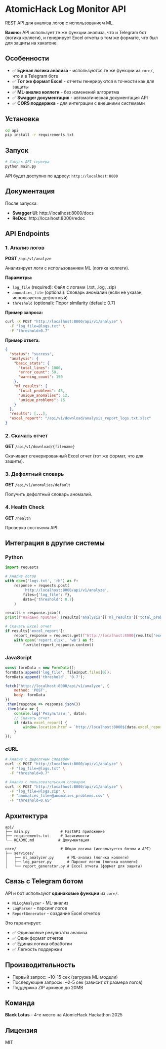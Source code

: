 # AtomicHack Log Monitor API

REST API для анализа логов с использованием ML. 

**Важно:** API использует те же функции анализа, что и Telegram бот (логика коллеги), и генерирует Excel отчеты в том же формате, что был для защиты на хакатоне.

## Особенности

- ✅ **Единая логика анализа** - используются те же функции из `core/`, что и в Telegram боте
- ✅ **Тот же формат Excel** - отчеты генерируются в точности как для защиты
- ✅ **ML-анализ коллеги** - без изменений алгоритма
- ✅ **Swagger документация** - автоматическая документация API
- ✅ **CORS поддержка** - для интеграции с внешними системами

## Установка

```bash
cd api
pip install -r requirements.txt
```

## Запуск

```bash
# Запуск API сервера
python main.py
```

API будет доступно по адресу: `http://localhost:8000`

## Документация

После запуска:
- **Swagger UI**: http://localhost:8000/docs
- **ReDoc**: http://localhost:8000/redoc

## API Endpoints

### 1. Анализ логов

**POST** `/api/v1/analyze`

Анализирует логи с использованием ML (логика коллеги).

**Параметры:**
- `log_file` (required): Файл с логами (.txt, .log, .zip)
- `anomalies_file` (optional): Словарь аномалий (если не указан, используется дефолтный)
- `threshold` (optional): Порог similarity (default: 0.7)

**Пример запроса:**

```bash
curl -X POST "http://localhost:8000/api/v1/analyze" \
  -F "log_file=@logs.txt" \
  -F "threshold=0.7"
```

**Пример ответа:**

```json
{
  "status": "success",
  "analysis": {
    "basic_stats": {
      "total_lines": 1000,
      "error_count": 50,
      "warning_count": 150
    },
    "ml_results": {
      "total_problems": 45,
      "unique_anomalies": 12,
      "unique_problems": 15
    }
  },
  "results": [...],
  "excel_report": "/api/v1/download/analysis_report_logs.txt.xlsx"
}
```

### 2. Скачать отчет

**GET** `/api/v1/download/{filename}`

Скачивает сгенерированный Excel отчет (тот же формат, что для защиты).

### 3. Дефолтный словарь

**GET** `/api/v1/anomalies/default`

Получить дефолтный словарь аномалий.

### 4. Health Check

**GET** `/health`

Проверка состояния API.

## Интеграция в другие системы

### Python

```python
import requests

# Анализ логов
with open('logs.txt', 'rb') as f:
    response = requests.post(
        'http://localhost:8000/api/v1/analyze',
        files={'log_file': f},
        data={'threshold': 0.7}
    )

results = response.json()
print(f"Найдено проблем: {results['analysis']['ml_results']['total_problems']}")

# Скачать Excel отчет
if results['excel_report']:
    report_response = requests.get(f"http://localhost:8000{results['excel_report']}")
    with open('report.xlsx', 'wb') as f:
        f.write(report_response.content)
```

### JavaScript

```javascript
const formData = new FormData();
formData.append('log_file', fileInput.files[0]);
formData.append('threshold', '0.7');

fetch('http://localhost:8000/api/v1/analyze', {
    method: 'POST',
    body: formData
})
.then(response => response.json())
.then(data => {
    console.log('Результаты:', data);
    // Скачать отчет
    if (data.excel_report) {
        window.location.href = `http://localhost:8000${data.excel_report}`;
    }
});
```

### cURL

```bash
# Анализ с дефолтным словарем
curl -X POST "http://localhost:8000/api/v1/analyze" \
  -F "log_file=@logs.txt" \
  -F "threshold=0.7"

# Анализ с пользовательским словарем
curl -X POST "http://localhost:8000/api/v1/analyze" \
  -F "log_file=@logs.zip" \
  -F "anomalies_file=@anomalies_problems.csv" \
  -F "threshold=0.65"
```

## Архитектура

```
api/
├── main.py              # FastAPI приложение
├── requirements.txt     # Зависимости
└── README.md           # Документация

core/                    # Общая логика (используется ботом и API)
├── services/
│   ├── ml_analyzer.py      # ML-анализ (логика коллеги)
│   ├── log_parser.py       # Парсинг логов (логика коллеги)
│   └── report_generator.py # Excel отчеты (формат для защиты)
```

## Связь с Telegram ботом

API и бот используют **одинаковые функции** из `core/`:
- `MLLogAnalyzer` - ML-анализ
- `LogParser` - парсинг логов
- `ReportGenerator` - создание Excel отчетов

Это гарантирует:
- ✅ Одинаковые результаты анализа
- ✅ Один формат отчетов
- ✅ Единая логика обработки
- ✅ Легкость поддержки

## Производительность

- Первый запрос: ~10-15 сек (загрузка ML-модели)
- Последующие запросы: ~2-5 сек (зависит от размера логов)
- Поддержка ZIP архивов до 20MB

## Команда

**Black Lotus** - 4-е место на AtomicHack Hackathon 2025

## Лицензия

MIT

